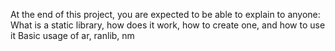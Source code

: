 At the end of this project, you are expected to be able to explain to anyone:
What is a static library, how does it work, how to create one, and how to use it
Basic usage of ar, ranlib, nm